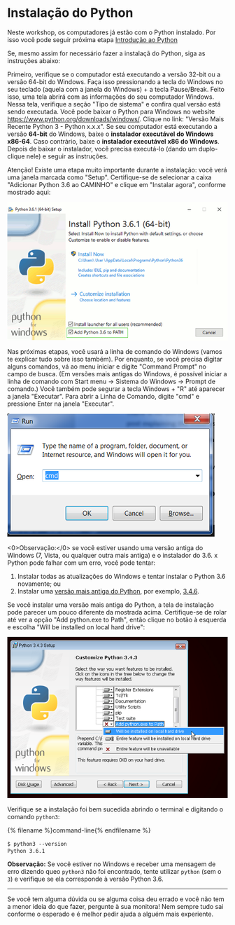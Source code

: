 # Instalação do Python

Neste workshop, os computadores já estão com o Python instalado. Por isso você pode seguir próxima etapa [Introdução ao Python](../python_introduction/README.md)

Se, mesmo assim for necessário fazer a instalaçã do Python, siga as instruções abaixo:

<!--sec data-title="Install Python: Windows" data-id="python_windows" data-collapse=true ces-->

Primeiro, verifique se o computador está executando a versão 32-bit ou a versão 64-bit do Windows. Faça isso pressionando a tecla do Windows no seu teclado (aquela com a janela do Windows) + a tecla Pause/Break. Feito isso, uma tela abrirá com as informações do seu computador Windows. Nessa tela, verifique a seção "Tipo de sistema" e confira qual versão está sendo executada. Você pode baixar o Python para Windows no website https://www.python.org/downloads/windows/. Clique no link: "Versão Mais Recente Python 3 - Python x.x.x". Se seu computador está executando a versão **64-bit** do Windows, baixe o **instalador executável do Windows x86-64**. Caso contrário, baixe o **instalador executável x86 do Windows**. Depois de baixar o instalador, você precisa executá-lo (dando um duplo-clique nele) e seguir as instruções.

Atenção! Existe uma etapa muito importante durante a instalação: você verá uma janela marcada como "Setup". Certifique-se de selecionar a caixa "Adicionar Python 3.6 ao CAMINHO" e clique em "Instalar agora", conforme mostrado aqui:

![Não se esqueça de adicionar o Python ao Path](../python_installation/images/python-installation-options.png)

Nas próximas etapas, você usará a linha de comando do Windows (vamos te explicar tudo sobre isso também). Por enquanto, se você precisa digitar alguns comandos, vá ao menu iniciar e digite "Command Prompt" no campo de busca. (Em versões mais antigas do Windows, é possível iniciar a linha de comando com Start menu → Sistema do Windows → Prompt de comando.) Você também pode segurar a tecla Windows + "R" até aparecer a janela "Executar". Para abrir a Linha de Comando, digite "cmd" e pressione Enter na janela "Executar".

![Digite "cmd" na janela "Run"](../python_installation/images/windows-plus-r.png)

<0>Observação:</0> se você estiver usando uma versão antiga do Windows (7, Vista, ou qualquer outra mais antiga) e o instalador do 3.6. x Python pode falhar com um erro, você pode tentar:

1. Instalar todas as atualizações do Windows e tentar instalar o Python 3.6 novamente; ou
2. Instalar uma [versão mais antiga do Python](https://www.python.org/downloads/windows/), por exemplo, [3.4.6](https://www.python.org/downloads/release/python-346/).

Se você instalar uma versão mais antiga do Python, a tela de instalação pode parecer um pouco diferente da mostrada acima. Certifique-se de rolar até ver a opção "Add python.exe to Path", então clique no botão à esquerda e escolha "Will be installed on local hard drive":

![Adicionar o Python ao PATH, versões mais antigas](../python_installation/images/add_python_to_windows_path.png)

<!--endsec-->

Verifique se a instalação foi bem sucedida abrindo o terminal e digitando o comando `python3`:

{% filename %}command-line{% endfilename %}

    $ python3 --version
    Python 3.6.1


**Observação:** Se você estiver no Windows e receber uma mensagem de erro dizendo queo `python3` não foi encontrado, tente utilizar `python` (sem o `3`) e verifique se ela corresponde à versão Python 3.6.

* * *

Se você tem alguma dúvida ou se alguma coisa deu errado e você não tem a menor ideia do que fazer, pergunte à sua monitora! Nem sempre tudo sai conforme o esperado e é melhor pedir ajuda a alguém mais experiente.
